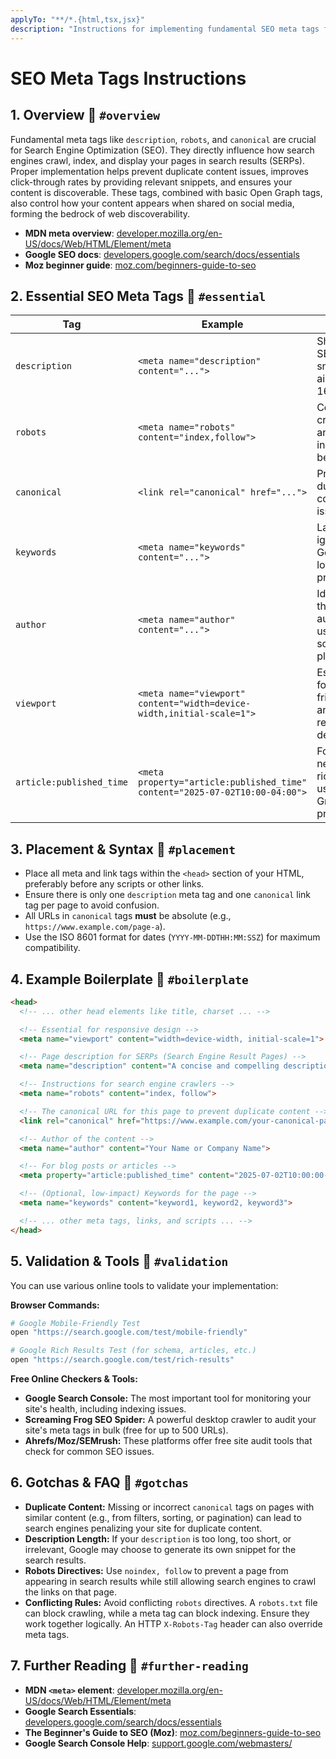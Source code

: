 ```yaml
---
applyTo: "**/*.{html,tsx,jsx}"
description: "Instructions for implementing fundamental SEO meta tags for discoverability, crawling, and social previews."
---
```


# SEO Meta Tags Instructions

## 1. Overview 🔗 `#overview`

Fundamental meta tags like `description`, `robots`, and `canonical` are crucial for Search Engine Optimization (SEO). They directly influence how search engines crawl, index, and display your pages in search results (SERPs). Proper implementation helps prevent duplicate content issues, improves click-through rates by providing relevant snippets, and ensures your content is discoverable. These tags, combined with basic Open Graph tags, also control how your content appears when shared on social media, forming the bedrock of web discoverability.

- **MDN meta overview**: [developer.mozilla.org/en-US/docs/Web/HTML/Element/meta](https://developer.mozilla.org/en-US/docs/Web/HTML/Element/meta)
- **Google SEO docs**: [developers.google.com/search/docs/essentials](https://developers.google.com/search/docs/essentials)
- **Moz beginner guide**: [moz.com/beginners-guide-to-seo](https://moz.com/beginners-guide-to-seo)

## 2. Essential SEO Meta Tags 🔗 `#essential`

| Tag                      | Example                                                                     | Notes                                       |
| ------------------------ | --------------------------------------------------------------------------- | ------------------------------------------- |
| `description`            | `<meta name="description" content="...">`                                   | Shown as SERP snippet; aim for ≤ 160 chars. |
| `robots`                 | `<meta name="robots" content="index,follow">`                               | Controls crawling and indexing behavior.    |
| `canonical`              | `<link rel="canonical" href="...">`                                         | Prevents duplicate content issues.          |
| `keywords`               | `<meta name="keywords" content="...">`                                      | Largely ignored by Google; low priority.    |
| `author`                 | `<meta name="author" content="...">`                                        | Identifies the content author; used by some platforms. |
| `viewport`               | `<meta name="viewport" content="width=device-width,initial-scale=1">`       | Essential for mobile-friendliness and responsive design. |
| `article:published_time` | `<meta property="article:published_time" content="2025-07-02T10:00-04:00">` | For news/blog rich results; uses Open Graph property. |

## 3. Placement & Syntax 🔗 `#placement`

- Place all meta and link tags within the `<head>` section of your HTML, preferably before any scripts or other links.
- Ensure there is only one `description` meta tag and one `canonical` link tag per page to avoid confusion.
- All URLs in `canonical` tags **must** be absolute (e.g., `https://www.example.com/page-a`).
- Use the ISO 8601 format for dates (`YYYY-MM-DDTHH:MM:SSZ`) for maximum compatibility.

## 4. Example Boilerplate 🔗 `#boilerplate`

```html
<head>
  <!-- ... other head elements like title, charset ... -->

  <!-- Essential for responsive design -->
  <meta name="viewport" content="width=device-width, initial-scale=1">

  <!-- Page description for SERPs (Search Engine Result Pages) -->
  <meta name="description" content="A concise and compelling description of the page content, under 160 characters.">

  <!-- Instructions for search engine crawlers -->
  <meta name="robots" content="index, follow">

  <!-- The canonical URL for this page to prevent duplicate content -->
  <link rel="canonical" href="https://www.example.com/your-canonical-page-url">

  <!-- Author of the content -->
  <meta name="author" content="Your Name or Company Name">

  <!-- For blog posts or articles -->
  <meta property="article:published_time" content="2025-07-02T10:00:00-04:00">

  <!-- (Optional, low-impact) Keywords for the page -->
  <meta name="keywords" content="keyword1, keyword2, keyword3">

  <!-- ... other meta tags, links, and scripts ... -->
</head>
```

## 5. Validation & Tools 🔗 `#validation`

You can use various online tools to validate your implementation:

**Browser Commands:**
```bash
# Google Mobile-Friendly Test
open "https://search.google.com/test/mobile-friendly"

# Google Rich Results Test (for schema, articles, etc.)
open "https://search.google.com/test/rich-results"
```

**Free Online Checkers & Tools:**
- **Google Search Console:** The most important tool for monitoring your site's health, including indexing issues.
- **Screaming Frog SEO Spider:** A powerful desktop crawler to audit your site's meta tags in bulk (free for up to 500 URLs).
- **Ahrefs/Moz/SEMrush:** These platforms offer free site audit tools that check for common SEO issues.

## 6. Gotchas & FAQ 🔗 `#gotchas`

- **Duplicate Content:** Missing or incorrect `canonical` tags on pages with similar content (e.g., from filters, sorting, or pagination) can lead to search engines penalizing your site for duplicate content.
- **Description Length:** If your `description` is too long, too short, or irrelevant, Google may choose to generate its own snippet for the search results.
- **Robots Directives:** Use `noindex, follow` to prevent a page from appearing in search results while still allowing search engines to crawl the links on that page.
- **Conflicting Rules:** Avoid conflicting `robots` directives. A `robots.txt` file can block crawling, while a meta tag can block indexing. Ensure they work together logically. An HTTP `X-Robots-Tag` header can also override meta tags.

## 7. Further Reading 🔗 `#further-reading`

- **MDN `<meta>` element**: [developer.mozilla.org/en-US/docs/Web/HTML/Element/meta](https://developer.mozilla.org/en-US/docs/Web/HTML/Element/meta)
- **Google Search Essentials**: [developers.google.com/search/docs/essentials](https://developers.google.com/search/docs/essentials)
- **The Beginner's Guide to SEO (Moz)**: [moz.com/beginners-guide-to-seo](https://moz.com/beginners-guide-to-seo)
- **Google Search Console Help**: [support.google.com/webmasters/](https://support.google.com/webmasters/)
